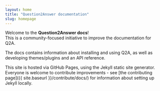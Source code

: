 ```yaml
---
layout: home
title: "Question2Answer documentation"
slug: homepage
---
```


Welcome to the **Question2Answer docs**!  
This is a community-focused initiative to improve the documentation for Q2A. 

The docs contains information about installing and using Q2A, as well as developing themes/plugins and an API reference.

This site is hosted via GitHub Pages, using the Jekyll static site generator. Everyone is welcome to contribute improvements - see [the contributing page]({{ site.baseurl }}/contribute/docs/) for information about setting up Jekyll locally.
